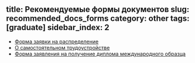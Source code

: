 title: Рекомендуемые формы документов
slug: recommended_docs_forms
category: other
tags: [graduate]
sidebar_index: 2
---

- [Форма заявки на распределение](/files/raspred_zayav.doc)
- [О самостоятельном трудоустройстве](/files/trudoustr.doc)
- [Форма заявления на получение диплома международного образца](/files/international_diploma.doc)